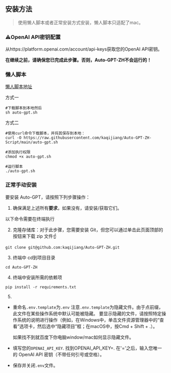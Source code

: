 ## 安装方法

> 使用懒人脚本或者正常安装方式安装，懒人脚本只适配了mac。

### ⚠️OpenAI API密钥配置

从https://platform.openai.com/account/api-keys获取您的OpenAI API密钥。

**在继续之前，请确保您已完成此步骤。否则，Auto-GPT-ZH不会运行的！**

### 懒人脚本

[懒人脚本地址](https://github.com/kaqijiang/Auto-GPT-ZH-Script)

方式一

```
#下载脚本到本地然后
sh auto-gpt.sh
```

方式二

```
#使用curl命令下载脚本，并将其保存到本地：
curl -O https://raw.githubusercontent.com/kaqijiang/Auto-GPT-ZH-Script/main/auto-gpt.sh

#添加执行权限
chmod +x auto-gpt.sh

#运行脚本
./auto-gpt.sh
```

### 正常手动安装

要安装 Auto-GPT，请按照下列步骤操作：

1. 确保满足上述所有**要求**，如果没有，请安装/获取它们。

以下命令需要在终端执行

2. 克隆存储库：对于此步骤，您需要安装 Git，但您可以通过单击此页面顶部的按钮来下载 zip 文件☝️

```
git clone git@github.com:kaqijiang/Auto-GPT-ZH.git
```

3. 终端中 cd到项目目录

```
cd Auto-GPT-ZH
```

4. 终端中安装所需的依赖项

```
pip install -r requirements.txt
```

5. 

- 重命名`.env.template`为`.env` 注意`.env.template`为隐藏文件。由于点前缀，此文件在某些操作系统中默认可能被隐藏。
  要显示隐藏的文件，请按照特定操作系统的说明进行操作（例如，在Windows中，单击文件资源管理器中的“查看”选项卡，然后选中“隐藏项目”框；在macOS中，按Cmd + Shift + .）。

  如果找不到就百度下你电脑window/mac如何显示隐藏文件。

- 填写您的`OPENAI_API_KEY`. 找到OPENAI_API_KEY=. 在'='之后，输入您唯一的 OpenAI API 密钥（不带任何引号或空格）。

- 保存并关闭`.env`文件。
